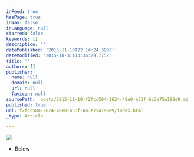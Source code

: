```yaml
---
inFeed: true
hasPage: true
inNav: false
inLanguage: null
starred: false
keywords: []
description: ''
datePublished: '2015-11-10T22:14:24.399Z'
dateModified: '2015-10-31T13:36:29.775Z'
title: ''
authors: []
publisher:
  name: null
  domain: null
  url: null
  favicon: null
sourcePath: _posts/2015-11-10-f2fcc504-2624-40e0-a53f-6b3e75a190e9.md
published: true
url: f2fcc504-2624-40e0-a53f-6b3e75a190e9/index.html
_type: Article

---
```

![](https://the-grid-user-content.s3-us-west-2.amazonaws.com/445921be-f9d2-4442-987f-5789f87e57a2.jpg)

* Below